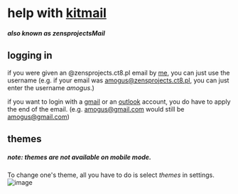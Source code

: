 # help with [kitmail](http://zensprojects.ct8.pl/) 
##### also known as zensprojectsMail

## logging in
if you were given an @zensprojects.ct8.pl email by [me](mailto:kit1@zensprojects.ct8.pl), you can just use the username 
(e.g. if your email was amogus@zensprojects.ct8.pl, you can just enter the username *amogus*.)

if you want to login with a [gmail](https://mail.google.com/) or an [outlook](https://outlook.live.com) account, you do have to apply the end of the email. 
(e.g. amogus@gmail.com would still be amogus@gmail.com)

## themes
##### *note: themes are not available on mobile mode.*

To change one's theme, all you have to do is select *themes* in settings.
![image](https://media.discordapp.net/attachments/1035689580516606082/1037855809306120202/image0.jpg)
